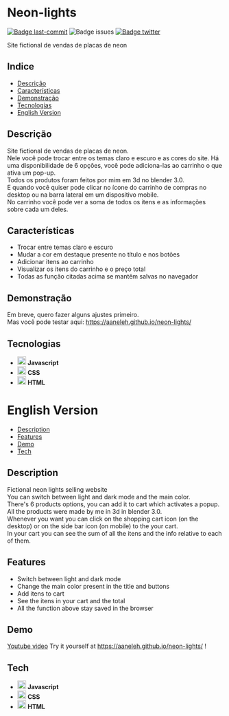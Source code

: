 # Neon-lights

[![Badge last-commit](https://img.shields.io/github/last-commit/aaneleh/neon-lights)](https://twitter.com/helena_kurzzz)
![Badge issues](https://img.shields.io/github/issues/aaneleh/neon-lights)
[![Badge twitter](https://img.shields.io/twitter/follow/helena_kurzzz)](https://twitter.com/helena_kurzzz)


Site fictional de vendas de placas de neon

## Indice

* [Descrição](#descrição)
* [Características](#características)
* [Demonstração](#demonstração)
* [Tecnologias](#tecnologias)
* [English Version](#english-version)

## Descrição

Site fictional de vendas de placas de neon.  
Nele você pode trocar entre os temas claro e escuro e as cores do site.
Há uma disponibilidade de 6 opções, você pode adiciona-las ao carrinho o que ativa um pop-up.  
Todos os produtos foram feitos por mim em 3d no blender 3.0.  
E quando você quiser pode clicar no ícone do carrinho de compras no desktop ou na barra lateral em um dispositivo mobile.  
No carrinho você pode ver a soma de todos os itens e as informações sobre cada um deles.  

## Características

- Trocar entre temas claro e escuro
- Mudar a cor em destaque presente no título e nos botões
- Adicionar itens ao carrinho
- Visualizar os itens do carrinho e o preço total
- Todas as função citadas acima se mantêm salvas no navegador

## Demonstração

Em breve, quero fazer alguns ajustes primeiro.  
Mas você pode testar aqui: https://aaneleh.github.io/neon-lights/  

## Tecnologias

- <img src="https://cdn.jsdelivr.net/gh/devicons/devicon/icons/javascript/javascript-original.svg"  width="20px" height="auto" /> **Javascript**
- <img src="https://cdn.jsdelivr.net/gh/devicons/devicon/icons/css3/css3-original.svg"  width="20px" height="auto" /> **CSS**
- <img src="https://cdn.jsdelivr.net/gh/devicons/devicon/icons/html5/html5-original.svg"  width="20px" height="auto" /> **HTML**

# English Version

* [Description](#description)
* [Features](#features)
* [Demo](#demo)
* [Tech](#tech)

## Description

Fictional neon lights selling website  
You can switch between light and dark mode and the main color.  
There's 6 products options, you can add it to cart which activates a popup.  
All the products were made by me in 3d in blender 3.0.  
Whenever you want you can click on the shopping cart icon (on the desktop) or on the side bar icon (on mobile) to the your cart.  
In your cart you can see the sum of all the itens and the info relative to each of them.

## Features

- Switch between light and dark mode
- Change the main color present in the title and buttons
- Add itens to cart
- See the itens in your cart and the total
- All the function above stay saved in the browser

## Demo

[Youtube video](https://www.youtube.com/watch?v=r6oiODYQUJ0)
Try it yourself at https://aaneleh.github.io/neon-lights/ !


## Tech

- <img src="https://cdn.jsdelivr.net/gh/devicons/devicon/icons/javascript/javascript-original.svg"  width="20px" height="auto" /> **Javascript**
- <img src="https://cdn.jsdelivr.net/gh/devicons/devicon/icons/css3/css3-original.svg"  width="20px" height="auto" /> **CSS**
- <img src="https://cdn.jsdelivr.net/gh/devicons/devicon/icons/html5/html5-original.svg"  width="20px" height="auto" /> **HTML**

